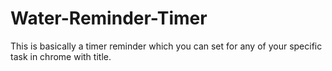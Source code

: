 # Water-Reminder-Timer
This is basically a timer reminder which you can set for any of your specific task in chrome with title.
